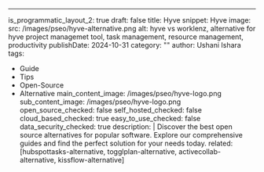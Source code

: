 ---
is_programmatic_layout_2: true
draft: false
title: Hyve
snippet: Hyve
image:
  src: /images/pseo/hyve-alternative.png
  alt: hyve vs worklenz, alternative for hyve project managemet tool, task management, resource management, productivity
publishDate: 2024-10-31
category: ""
author: Ushani Ishara
tags:
  - Guide
  - Tips
  - Open-Source
  - Alternative
main_content_image: /images/pseo/hyve-logo.png
sub_content_image: /images/pseo/hyve-logo.png
open_source_checked: false
self_hosted_checked: false
cloud_based_checked: true
easy_to_use_checked: false
data_security_checked: true
description: |
   Discover the best open source alternatives for popular software. Explore our comprehensive guides and find the perfect solution for your needs today.
related: [hubspottasks-alternative, togglplan-alternative, activecollab-alternative, kissflow-alternative]